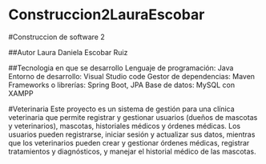 # Construccion2LauraEscobar

#Construccion de software 2

##Autor
Laura Daniela Escobar Ruiz

##Tecnologia en que se desarrollo
  Lenguaje de programación: Java
  Entorno de desarrollo: Visual Studio code
  Gestor de dependencias: Maven
  Frameworks o librerías: Spring Boot, JPA
  Base de datos: MySQL con XAMPP

#Veterinaria
  Este proyecto es un sistema de gestión para una clínica veterinaria que permite registrar y gestionar usuarios (dueños de mascotas y veterinarios), mascotas, historiales médicos y órdenes médicas. Los usuarios pueden registrarse, iniciar sesión y actualizar sus datos, mientras que los veterinarios pueden crear y gestionar órdenes médicas, registrar tratamientos y diagnósticos, y manejar el historial médico de las mascotas.
